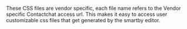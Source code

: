 These CSS files are vendor specific, each file name refers to the Vendor specific Contactchat access url.
This makes it easy to access user customizable css files that get generated by the smartby editor.